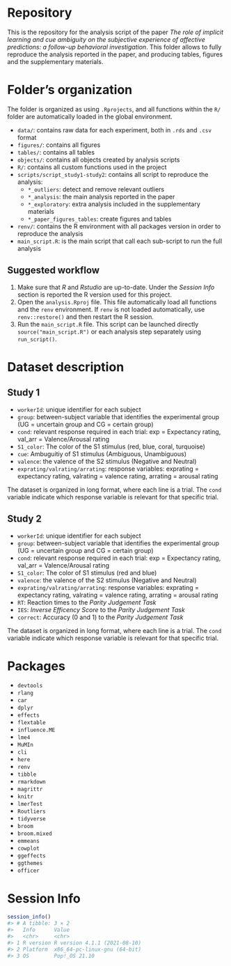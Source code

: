 
<!-- README.md is generated from README.Rmd. Please edit that file -->

# Repository

This is the repository for the analysis script of the paper *The role of
implicit learning and cue ambiguity on the subjective experience of
affective predictions: a follow-up behavioral investigation*. This
folder allows to fully reproduce the analysis reported in the paper, and
producing tables, figures and the supplementary materials.

# Folder’s organization

The folder is organized as using `.Rprojects`, and all functions within
the `R/` folder are automatically loaded in the global environment.

-   `data/`: contains raw data for each experiment, both in `.rds` and
    `.csv` format
-   `figures/`: contains all figures
-   `tables/`: contains all tables
-   `objects/`: contains all objects created by analysis scripts
-   `R/`: contains all custom functions used in the project
-   `scripts/script_study1-study2`: contains all script to reproduce the
    analysis:
    -   `*_outliers`: detect and remove relevant outliers
    -   `*_analysis`: the main analysis reported in the paper
    -   `*_exploratory`: extra analysis included in the supplementary
        materials
    -   `*_paper_figures_tables`: create figures and tables
-   `renv/`: contains the R environment with all packages version in
    order to reproduce the analysis
-   `main_script.R`: is the main script that call each sub-script to run
    the full analysis

## Suggested workflow

1.  Make sure that *R* and *Rstudio* are up-to-date. Under the *Session
    Info* section is reported the R version used for this project.
2.  Open the `analysis.Rproj` file. This file automatically load all
    functions and the `renv` environment. If `renv` is not loaded
    automatically, use `renv::restore()` and then restart the R session.
3.  Run the `main_script.R` file. This script can be launched directly
    `source("main_script.R")` or each analysis step separately using
    `run_script()`.

# Dataset description

## Study 1

-   `workerId`: unique identifier for each subject
-   `group`: between-subject variable that identifies the experimental
    group (UG = uncertain group and CG = certain group)
-   `cond`: relevant response required in each trial: exp = Expectancy
    rating, val_arr = Valence/Arousal rating
-   `S1_color`: The color of the S1 stimulus (red, blue, coral, turquoise)
-   `cue`: Ambuguitiy of S1 stimulus (Ambiguous, Unambiguous)
-   `valence`: the valence of the S2 stimulus (Negative and Neutral)
-   `exprating/valrating/arrating`: response variables: exprating =
    expectancy rating, valrating = valence rating, arrating = arousal
    rating

The dataset is organized in long format, where each line is a trial. The
`cond` variable indicate which response variable is relevant for that
specific trial.

## Study 2

-   `workerId`: unique identifier for each subject
-   `group`: between-subject variable that identifies the experimental
    group (UG = uncertain group and CG = certain group)
-   `cond`: relevant response required in each trial: exp = Expectancy
    rating, val_arr = Valence/Arousal rating
-   `S1_color`: The color of S1 stimulus (red and blue)
-   `valence`: the valence of the S2 stimulus (Negative and Neutral)
-   `exprating/valrating/arrating`: response variables: exprating =
    expectancy rating, valrating = valence rating, arrating = arousal
    rating
-   `RT`: Reaction times to the *Parity Judgement Task*
-   `IES`: *Inverse Efficency Score* to the *Parity Judgement Task*
-   `correct`: Accuracy (0 and 1) to the *Parity Judgement Task*

The dataset is organized in long format, where each line is a trial. The
`cond` variable indicate which response variable is relevant for that
specific trial.

# Packages

-   `devtools`
-   `rlang`
-   `car`
-   `dplyr`
-   `effects`
-   `flextable`
-   `influence.ME`
-   `lme4`
-   `MuMIn`
-   `cli`
-   `here`
-   `renv`
-   `tibble`
-   `rmarkdown`
-   `magrittr`
-   `knitr`
-   `lmerTest`
-   `Routliers`
-   `tidyverse`
-   `broom`
-   `broom.mixed`
-   `emmeans`
-   `cowplot`
-   `ggeffects`
-   `ggthemes`
-   `officer`

# Session Info

``` r
session_info()
#> # A tibble: 3 × 2
#>   Info      Value                       
#>   <chr>     <chr>                       
#> 1 R version R version 4.1.1 (2021-08-10)
#> 2 Platform  x86_64-pc-linux-gnu (64-bit)
#> 3 OS        Pop!_OS 21.10
```
